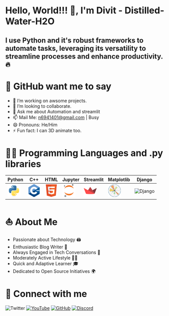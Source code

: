 <h1 align="left">Hello, World!!! 👋, I'm Divit  - Distilled-Water-H2O</h1>
<h2 align="left">I use Python and it's robust frameworks to automate tasks, leveraging its versatility to streamline processes and enhance productivity. 🔥</h2>


# 🛂 GitHub want me to say

- 🌳 I’m working on awsome projects.
- 🤝 I’m looking to collaborate.
- 💬 Ask me about Automation and streamlit
- 📫 Mail Me: n6941401@gmail.com | Busy
- 😄 Pronouns: He/Him
- ⚡ Fun fact: I can 3D animate too.

# 👩‍💻 Programming Languages and .py libraries

| Python | C++ | HTML | Jupyter | Streamlit | Matplotlib | Django |
| --- | --- | --- | --- | --- | --- | --- |
| <img src="https://raw.githubusercontent.com/devicons/devicon/master/icons/python/python-original.svg" alt="Python" width="40" height="40"> | <img src="https://raw.githubusercontent.com/devicons/devicon/master/icons/cplusplus/cplusplus-original.svg" alt="C++" width="40" height="40"> | <img src="https://raw.githubusercontent.com/devicons/devicon/master/icons/html5/html5-original.svg" alt="HTML5" width="40" height="40"> | <img src="https://raw.githubusercontent.com/devicons/devicon/master/icons/jupyter/jupyter-original.svg" alt="Jupyter Notebook" width="40" height="40"> | <img src="https://raw.githubusercontent.com/devicons/devicon/master/icons/streamlit/streamlit-original.svg" alt="Streamlit" width="40" height="40">  | <img src="https://raw.githubusercontent.com/devicons/devicon/master/icons/matplotlib/matplotlib-original.svg" alt="Matplotlib" width="40" height="40"> | <img src="https://cdn.jsdelivr.net/gh/devicons/devicon/icons/django/django-plain.svg" alt="Django" width="40" height="40"> |

# ⛵ About Me

- Passionate about Technology 🖨️
- Enthusiastic Blog Writer 📝
- Always Engaged in Tech Conversations 💬
- Moderately Active Lifestyle 🏃‍♂️
- Quick and Adaptive Learner 🎓
- Dedicated to Open Source Initiatives 🌍

# 📩 Connect with me

<p align="left>
  <a href="https://twitter.com/DWater35128"><img src="https://img.shields.io/badge/Twitter-1DA1F2?style=for-the-badge&logo=twitter&logoColor=white" alt="Twitter"></a>
  <a href="https://www.youtube.com/@Distilled-Water-H2O"><img src="https://img.shields.io/badge/YouTube-FF0000?style=for-the-badge&logo=youtube&logoColor=white" alt="YouTube"></a>
  <a href="https://github.com/Distilled-Water-H2O"><img src="https://img.shields.io/badge/GitHub-181717?style=for-the-badge&logo=github&logoColor=white" alt="GitHub"></a>
  <a href="https://discord.gg/GJ64Kgf7"><img src="https://img.shields.io/badge/Discord-7289DA?style=for-the-badge&logo=discord&logoColor=white" alt="Discord"></a>
</p>

<!---
Distilled-Water-H2O/Distilled-Water-H2O is a ✨ special ✨ repository because its `README.md` (this file) appears on your GitHub profile.
You can click the Preview link to take a look at your changes.
--->
